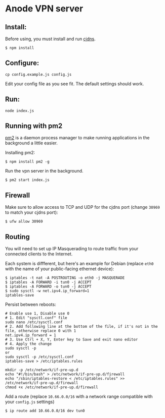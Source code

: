 # Anode VPN server

## Install:

Before using, you must install and run [cjdns](https://github.com/cjdelisle/cjdns/).

```console
$ npm install
```

## Configure:

```console
cp config.example.js config.js
```

Edit your config file as you see fit. The default settings should work.

## Run:

```console
node index.js
```

## Running with pm2

[pm2](https://pm2.keymetrics.io/) is a daemon process manager to make running applications in the background a little easier.

Installing pm2:

```console
$ npm install pm2 -g
```

Run the vpn server in the background.
```console
$ pm2 start index.js
```

## Firewall

Make sure to allow access to TCP and UDP for the cjdns port (change `30969` to match your cjdns port):

```console
$ ufw allow 30969
```

## Routing

You will need to set up IP Masquerading to route traffic from your connected clients to the Internet.

Each system is diffferent, but here's an example for Debian (replace `eth0` with the name of your public-facing ethernet device):

```console
$ iptables -t nat -A POSTROUTING -o eth0 -j MASQUERADE
$ iptables -A FORWARD -i tun0 -j ACCEPT
$ iptables -A FORWARD -o tun0 -j ACCEPT
$ sudo sysctl -w net.ipv4.ip_forward=1
iptables-save
```

Persist between reboots:

```console
# Enable use 1, Disable use 0
# 1. Edit "sysctl.conf" file
sudo nano /etc/sysctl.conf
# 2. Add following line at the bottom of the file, if it's not in the file, otherwise replace 0 with 1
net.ipv4.ip_forward = 1
# 3. Use Ctrl + X, Y, Enter key to Save and exit nano editor
# 4. Apply the change
sudo sysctl -p
or
sudo sysctl -p /etc/sysctl.conf
iptables-save > /etc/iptables.rules

mkdir -p /etc/network/if-pre-up.d
echo "#!/bin/bash" > /etc/network/if-pre-up.d/firewall
echo "/sbin/iptables-restore < /etc/iptables.rules" >> /etc/network/if-pre-up.d/firewall
chmod +x /etc/network/if-pre-up.d/firewall
```

Add a route (replace `10.66.0.0/16` with a network range compatible with your `config.js` settings)
```console
$ ip route add 10.66.0.0/16 dev tun0
```
